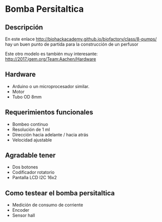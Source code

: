 # Bomba Persitaltica #

## Descripción ##
En este enlace http://biohackacademy.github.io/biofactory/class/8-pumps/ hay un buen punto de partida para la construcción de un perfusor

Este otro modelo es también muy interesante: http://2017.igem.org/Team:Aachen/Hardware

## Hardware ##
* Arduino o un microprocesador similar.
* Motor
* Tubo OD 8mm

## Requerimientos funcionales ##
* Bombeo continuo
* Resolución de 1 ml
* Dirección hacia adelante / hacia atrás
* Velocidad ajustable

## Agradable tener ##
* Dos botones
* Codificador rotatorio
* Pantalla LCD I2C 16x2

## Como testear el bomba persitaltica
* Medición de consumo de corriente
* Encoder
* Sensor hall 
